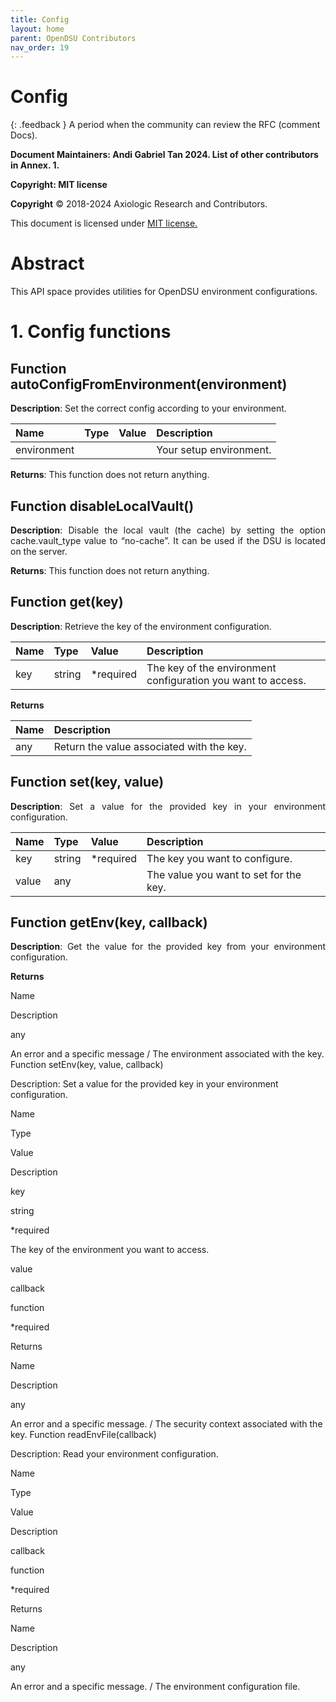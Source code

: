 ```yaml
---
title: Config 
layout: home
parent: OpenDSU Contributors
nav_order: 19
---
```

# **Config**

{: .feedback }
A period when the community can review the RFC (comment Docs).


**Document Maintainers: Andi Gabriel Tan 2024. List of other contributors in Annex. 1.**

**Copyright: MIT license**

 **Copyright** © 2018-2024 Axiologic Research and Contributors.

This document is licensed under [MIT license.](https://en.wikipedia.org/wiki/MIT_License)




# Abstract

<p style='text-align: justify;'>This API space provides utilities for OpenDSU environment configurations.
</p>

# 1. Config functions

## Function autoConfigFromEnvironment(environment)

<p style='text-align: justify;'><b>Description</b>: Set the correct config according to your environment.
</p>


| **Name**    | **Type**     | **Value**  | **Description**                                                                    |
|:------------|:-------------|:-----------|:-----------------------------------------------------------------------------------|
| environment |              |            | Your setup environment.                                                            |



**Returns**: This function does not return anything.

## Function disableLocalVault()

<p style='text-align: justify;'><b>Description</b>: Disable the local vault (the cache) by setting the option cache.vault_type value to “no-cache”. It can be used if the DSU is located on the server.
</p>

**Returns**: This function does not return anything.

## Function get(key)

<p style='text-align: justify;'><b>Description</b>: Retrieve the key of the environment configuration.
</p>

| **Name**     | **Type**      | **Value**  | **Description**                                                                     |
|:-------------|:--------------|:-----------|:------------------------------------------------------------------------------------|
| key          | string        | *required  | The key of the environment configuration you want to access.                        |



**Returns**


| **Name**                                        | **Description**                                       |
|:------------------------------------------------|:------------------------------------------------------|
| any                                             | Return the value associated with the key.             |




## Function set(key, value)

<p style='text-align: justify;'><b>Description</b>: Set a value for the provided key in your environment configuration.
</p>


| **Name**      | **Type**       | **Value**   | **Description**                        |
|:--------------|:---------------|:------------|:---------------------------------------|
| key           | string         | *required   | The key you want to configure.         |
| value         | any            |             | The value you want to set for the key. |



## Function getEnv(key, callback)

<p style='text-align: justify;'><b>Description</b>: Get the value for the provided key from your environment configuration.
</p>

**Returns**



Name
	

Description

any
	

An error and a specific message / The environment associated with the key.
Function setEnv(key, value, callback)

Description: Set a value for the provided key in your environment configuration.

Name
	

Type
	

Value
	

Description

key
	

string
	

*required
	

The key of the environment you want to access.

value
	

	

	

callback
	

function
	

*required
	

Returns

Name
	

Description

any
	

An error and a specific message. / The security context associated with the key.
Function readEnvFile(callback)

Description: Read your environment configuration.

Name
	

Type
	

Value
	

Description

callback
	

function
	

*required
	

Returns

Name
	

Description

any
	

An error and a specific message. / The environment configuration file.

